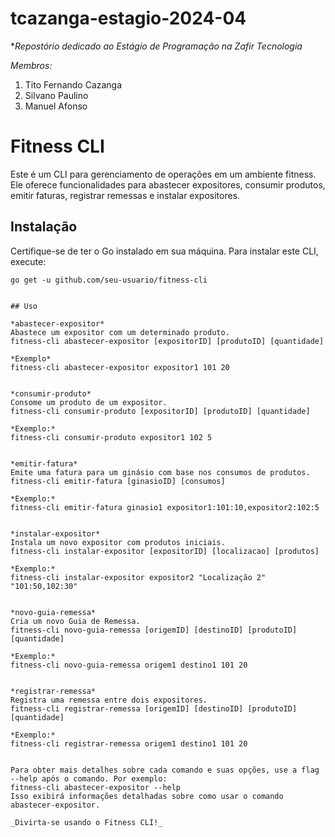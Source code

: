 # tcazanga-estagio-2024-04
**Repostório dedicado ao Estágio de Programação na Zafir Tecnologia*

*Membros:*
1. Tito Fernando Cazanga
2. Silvano Paulino
3. Manuel Afonso

# Fitness CLI

Este é um CLI para gerenciamento de operações em um ambiente fitness. Ele oferece funcionalidades para abastecer expositores, consumir produtos, emitir faturas, registrar remessas e instalar expositores.

## Instalação

Certifique-se de ter o Go instalado em sua máquina. Para instalar este CLI, execute:

```   
go get -u github.com/seu-usuario/fitness-cli


## Uso

*abastecer-expositor*
Abastece um expositor com um determinado produto.
fitness-cli abastecer-expositor [expositorID] [produtoID] [quantidade]

*Exemplo*
fitness-cli abastecer-expositor expositor1 101 20  


*consumir-produto*
Consome um produto de um expositor.
fitness-cli consumir-produto [expositorID] [produtoID] [quantidade]

*Exemplo:*
fitness-cli consumir-produto expositor1 102 5


*emitir-fatura*
Emite uma fatura para um ginásio com base nos consumos de produtos. 
fitness-cli emitir-fatura [ginasioID] [consumos]

*Exemplo:* 
fitness-cli emitir-fatura ginasio1 expositor1:101:10,expositor2:102:5


*instalar-expositor*
Instala um novo expositor com produtos iniciais.
fitness-cli instalar-expositor [expositorID] [localizacao] [produtos]

*Exemplo:*
fitness-cli instalar-expositor expositor2 "Localização 2" "101:50,102:30"


*novo-guia-remessa*
Cria um novo Guia de Remessa.
fitness-cli novo-guia-remessa [origemID] [destinoID] [produtoID] [quantidade]

*Exemplo:*
fitness-cli novo-guia-remessa origem1 destino1 101 20


*registrar-remessa*
Registra uma remessa entre dois expositores. 
fitness-cli registrar-remessa [origemID] [destinoID] [produtoID] [quantidade]

*Exemplo:*
fitness-cli registrar-remessa origem1 destino1 101 20


Para obter mais detalhes sobre cada comando e suas opções, use a flag --help após o comando. Por exemplo:
fitness-cli abastecer-expositor --help
Isso exibirá informações detalhadas sobre como usar o comando abastecer-expositor.

_Divirta-se usando o Fitness CLI!_